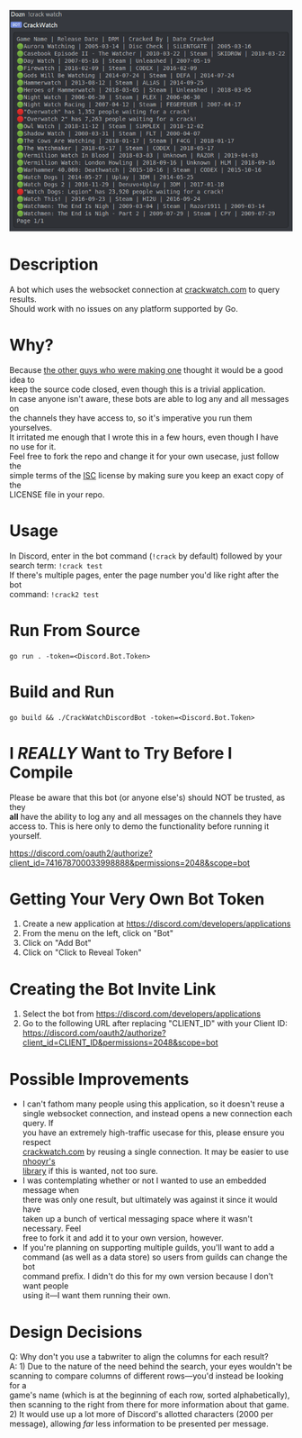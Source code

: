 ![Example of what the results appear like in Discord](/images/results.png)

# Description
A bot which uses the websocket connection at [crackwatch.com](https://crackwatch.com) to query results.\
Should work with no issues on any platform supported by Go.

# Why?
Because
[the other guys who were making one](https://old.reddit.com/r/CrackWatch/comments/i34eel/discord_bot_prototype)
thought it would be a good idea to\
keep the source code closed, even though this is a trivial application.\
In case anyone isn't aware, these bots are able to log any and all messages on\
the channels they have access to, so it's imperative you run them yourselves.\
It irritated me enough that I wrote this in a few hours, even though I have\
no use for it.\
Feel free to fork the repo and change it for your own usecase, just follow the\
simple terms of the
[ISC](https://en.wikipedia.org/wiki/ISC_license)
license by making sure you keep an exact copy of the\
LICENSE file in your repo.

# Usage
In Discord, enter in the bot command (`!crack` by default) followed by your\
search term: `!crack test`\
If there's multiple pages, enter the page number you'd like right after the bot\
command: `!crack2 test`

# Run From Source
`go run . -token=<Discord.Bot.Token>`

# Build and Run
`go build && ./CrackWatchDiscordBot -token=<Discord.Bot.Token>`

# I _REALLY_ Want to Try Before I Compile
Please be aware that this bot (or anyone else's) should NOT be trusted, as they\
**all** have the ability to log any and all messages on the channels they have\
access to. This is here only to demo the functionality before running it\
yourself.

https://discord.com/oauth2/authorize?client_id=741678700033998888&permissions=2048&scope=bot

# Getting Your Very Own Bot Token
1) Create a new application at https://discord.com/developers/applications
2) From the menu on the left, click on "Bot"
3) Click on "Add Bot"
4) Click on "Click to Reveal Token"

# Creating the Bot Invite Link
1) Select the bot from https://discord.com/developers/applications
2) Go to the following URL after replacing "CLIENT_ID" with your Client ID:\
https://discord.com/oauth2/authorize?client_id=CLIENT_ID&permissions=2048&scope=bot

# Possible Improvements
- I can't fathom many people using this application, so it doesn't reuse a\
single websocket connection, and instead opens a new connection each query. If\
you have an extremely high-traffic usecase for this, please ensure you respect\
[crackwatch.com](https://crackwatch.com) by reusing a single connection. It may be easier to use [nhooyr's\
library](https://github.com/nhooyr/websocket) if this is wanted, not too sure.
- I was contemplating whether or not I wanted to use an embedded message when\
there was only one result, but ultimately was against it since it would have\
taken up a bunch of vertical messaging space where it wasn't necessary. Feel\
free to fork it and add it to your own version, however.
- If you're planning on supporting multiple guilds, you'll want to add a\
command (as well as a data store) so users from guilds can change the bot\
command prefix. I didn't do this for my own version because I don't want people\
using it—I want them running their own.

# Design Decisions
Q: Why don't you use a tabwriter to align the columns for each result?\
A: 1) Due to the nature of the need behind the search, your eyes wouldn't be\
scanning to compare columns of different rows—you'd instead be looking for a\
game's name (which is at the beginning of each row, sorted alphabetically),\
then scanning to the right from there for more information about that game.\
2) It would use up a lot more of Discord's allotted characters (2000 per\
message), allowing _far_ less information to be presented per message.
